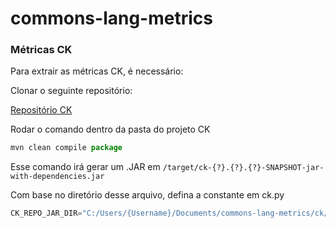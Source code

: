 # commons-lang-metrics

### Métricas CK
Para extrair as métricas CK, é necessário:

Clonar o seguinte repositório:

[Repositório CK](https://github.com/mauricioaniche/ck.git)

Rodar o comando dentro da pasta do projeto CK
```js
mvn clean compile package
```

Esse comando irá gerar um .JAR em ``/target/ck-{?}.{?}.{?}-SNAPSHOT-jar-with-dependencies.jar``

Com base no diretório desse arquivo, defina a constante em ck.py
```js
CK_REPO_JAR_DIR="C:/Users/{Username}/Documents/commons-lang-metrics/ck/target/ck-0.7.1-SNAPSHOT-jar-with-dependencies.jar"
```

